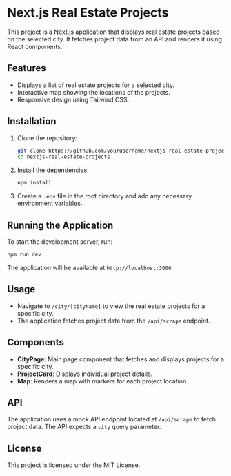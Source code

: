 # Next.js Real Estate Projects

This project is a Next.js application that displays real estate projects based on the selected city. It fetches project data from an API and renders it using React components.

## Features

- Displays a list of real estate projects for a selected city.
- Interactive map showing the locations of the projects.
- Responsive design using Tailwind CSS.

## Installation

1. Clone the repository:
   ```bash
   git clone https://github.com/yourusername/nextjs-real-estate-projects.git
   cd nextjs-real-estate-projects
   ```

2. Install the dependencies:
   ```bash
   npm install
   ```

3. Create a `.env` file in the root directory and add any necessary environment variables.

## Running the Application

To start the development server, run:
```bash
npm run dev
```
The application will be available at `http://localhost:3000`.

## Usage

- Navigate to `/city/[cityName]` to view the real estate projects for a specific city.
- The application fetches project data from the `/api/scrape` endpoint.

## Components

- **CityPage**: Main page component that fetches and displays projects for a specific city.
- **ProjectCard**: Displays individual project details.
- **Map**: Renders a map with markers for each project location.

## API

The application uses a mock API endpoint located at `/api/scrape` to fetch project data. The API expects a `city` query parameter.

## License

This project is licensed under the MIT License.
